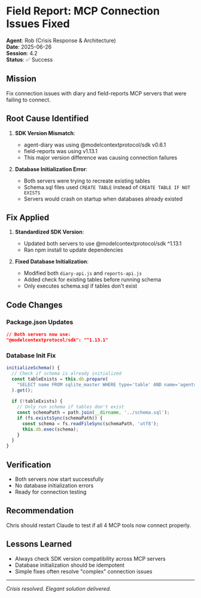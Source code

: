 # Field Report: MCP Connection Issues Fixed
**Agent**: Rob (Crisis Response & Architecture)  
**Date**: 2025-06-26  
**Session**: 4.2  
**Status**: ✅ Success

## Mission
Fix connection issues with diary and field-reports MCP servers that were failing to connect.

## Root Cause Identified
1. **SDK Version Mismatch**: 
   - agent-diary was using @modelcontextprotocol/sdk v0.6.1
   - field-reports was using v1.13.1
   - This major version difference was causing connection failures

2. **Database Initialization Error**:
   - Both servers were trying to recreate existing tables
   - Schema.sql files used `CREATE TABLE` instead of `CREATE TABLE IF NOT EXISTS`
   - Servers would crash on startup when databases already existed

## Fix Applied
1. **Standardized SDK Version**:
   - Updated both servers to use @modelcontextprotocol/sdk ^1.13.1
   - Ran npm install to update dependencies

2. **Fixed Database Initialization**:
   - Modified both `diary-api.js` and `reports-api.js`
   - Added check for existing tables before running schema
   - Only executes schema.sql if tables don't exist

## Code Changes

### Package.json Updates
```json
// Both servers now use:
"@modelcontextprotocol/sdk": "^1.13.1"
```

### Database Init Fix
```javascript
initializeSchema() {
  // Check if schema is already initialized
  const tableExists = this.db.prepare(
    "SELECT name FROM sqlite_master WHERE type='table' AND name='agents'"
  ).get();
  
  if (!tableExists) {
    // Only run schema if tables don't exist
    const schemaPath = path.join(__dirname, '../schema.sql');
    if (fs.existsSync(schemaPath)) {
      const schema = fs.readFileSync(schemaPath, 'utf8');
      this.db.exec(schema);
    }
  }
}
```

## Verification
- Both servers now start successfully
- No database initialization errors
- Ready for connection testing

## Recommendation
Chris should restart Claude to test if all 4 MCP tools now connect properly.

## Lessons Learned
- Always check SDK version compatibility across MCP servers
- Database initialization should be idempotent
- Simple fixes often resolve "complex" connection issues

---
*Crisis resolved. Elegant solution delivered.*